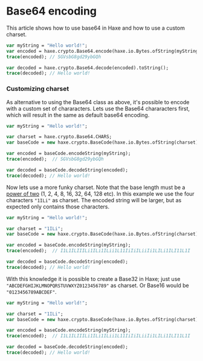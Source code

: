 # Base64 encoding

This article shows how to use base64 in Haxe and how to use a custom charset.

```haxe
var myString = "Hello world!";
var encoded = haxe.crypto.Base64.encode(haxe.io.Bytes.ofString(myString));
trace(encoded); // SGVsbG8gd29ybGQh

var decoded = haxe.crypto.Base64.decode(encoded).toString();
trace(decoded); // Hello world!
```

### Customizing charset

As alternative to using the Base64 class as above, it's possible to encode with a custom set of chararacters. Lets use the Base64 chararacters first, which will result in the same as default base64 encoding.
```haxe
var myString = "Hello world!";

var charset = haxe.crypto.Base64.CHARS;
var baseCode = new haxe.crypto.BaseCode(haxe.io.Bytes.ofString(charset));

var encoded = baseCode.encodeString(myString);
trace(encoded);  // SGVsbG8gd29ybGQh

var decoded = baseCode.decodeString(encoded);
trace(decoded); // Hello world!
```

Now lets use a more funky charset. Note that the base length must be a [power of two](https://en.wikipedia.org/wiki/Power_of_two) (1, 2, 4, 8, 16, 32, 64, 128 etc).
In this example we use the four characters `"1ILi"` as charset. The encoded string will be larger, but as expected only contains those characters.
```haxe
var myString = "Hello world!";

var charset = "1ILi";
var baseCode = new haxe.crypto.BaseCode(haxe.io.Bytes.ofString(charset));

var encoded = baseCode.encodeString(myString);
trace(encoded);  // I1L1ILIIILi1ILi1ILii1L11IiIiILiiIi1LILi1ILI11L1I

var decoded = baseCode.decodeString(encoded);
trace(decoded); // Hello world!
```

With this knowledge it is possible to create a Base32 in Haxe; just use `"ABCDEFGHIJKLMNOPQRSTUVWXYZ0123456789"` as charset. Or Base16 would be `"0123456789ABCDEF"`.
```haxe
var myString = "Hello world!";

var charset = "1ILi";
var baseCode = new haxe.crypto.BaseCode(haxe.io.Bytes.ofString(charset));

var encoded = baseCode.encodeString(myString);
trace(encoded);  // I1L1ILIIILi1ILi1ILii1L11IiIiILiiIi1LILi1ILI11L1I

var decoded = baseCode.decodeString(encoded);
trace(decoded); // Hello world!
```
